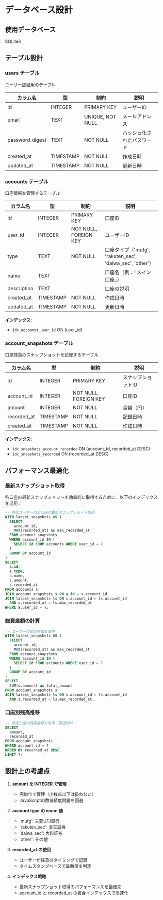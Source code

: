 # データベース設計

## 使用データベース
SQLite3

## テーブル設計

### users テーブル
ユーザー認証用のテーブル

| カラム名 | 型 | 制約 | 説明 |
|---------|-----|------|------|
| id | INTEGER | PRIMARY KEY | ユーザーID |
| email | TEXT | UNIQUE, NOT NULL | メールアドレス |
| password_digest | TEXT | NOT NULL | ハッシュ化されたパスワード |
| created_at | TIMESTAMP | NOT NULL | 作成日時 |
| updated_at | TIMESTAMP | NOT NULL | 更新日時 |

### accounts テーブル
口座情報を管理するテーブル

| カラム名 | 型 | 制約 | 説明 |
|---------|-----|------|------|
| id | INTEGER | PRIMARY KEY | 口座ID |
| user_id | INTEGER | NOT NULL, FOREIGN KEY | ユーザーID |
| type | TEXT | NOT NULL | 口座タイプ（'mufg', 'rakuten_sec', 'daiwa_sec', 'other'） |
| name | TEXT | | 口座名（例：「メイン口座」） |
| description | TEXT | | 口座の説明 |
| created_at | TIMESTAMP | NOT NULL | 作成日時 |
| updated_at | TIMESTAMP | NOT NULL | 更新日時 |

**インデックス:**
- `idx_accounts_user_id` ON (user_id)

### account_snapshots テーブル
口座残高のスナップショットを記録するテーブル

| カラム名 | 型 | 制約 | 説明 |
|---------|-----|------|------|
| id | INTEGER | PRIMARY KEY | スナップショットID |
| account_id | INTEGER | NOT NULL, FOREIGN KEY | 口座ID |
| amount | INTEGER | NOT NULL | 金額（円） |
| recorded_at | TIMESTAMP | NOT NULL | 記録日時 |
| created_at | TIMESTAMP | NOT NULL | 作成日時 |

**インデックス:**
- `idx_snapshots_account_recorded` ON (account_id, recorded_at DESC)
- `idx_snapshots_recorded` ON (recorded_at DESC)

## パフォーマンス最適化

### 最新スナップショット取得
各口座の最新スナップショットを効率的に取得するために、以下のインデックスを活用：

```sql
-- 特定ユーザーの全口座の最新スナップショット取得
WITH latest_snapshots AS (
  SELECT 
    account_id,
    MAX(recorded_at) as max_recorded_at
  FROM account_snapshots
  WHERE account_id IN (
    SELECT id FROM accounts WHERE user_id = ?
  )
  GROUP BY account_id
)
SELECT 
  a.id,
  a.type,
  a.name,
  s.amount,
  s.recorded_at
FROM accounts a
JOIN account_snapshots s ON a.id = s.account_id
JOIN latest_snapshots ls ON s.account_id = ls.account_id 
  AND s.recorded_at = ls.max_recorded_at
WHERE a.user_id = ?;
```

### 総資産額の計算
```sql
-- ユーザーの総資産額を取得
WITH latest_snapshots AS (
  SELECT 
    account_id,
    MAX(recorded_at) as max_recorded_at
  FROM account_snapshots
  WHERE account_id IN (
    SELECT id FROM accounts WHERE user_id = ?
  )
  GROUP BY account_id
)
SELECT 
  SUM(s.amount) as total_amount
FROM account_snapshots s
JOIN latest_snapshots ls ON s.account_id = ls.account_id 
  AND s.recorded_at = ls.max_recorded_at;
```

### 口座別残高推移
```sql
-- 特定口座の残高推移を取得（直近N件）
SELECT 
  amount,
  recorded_at
FROM account_snapshots
WHERE account_id = ?
ORDER BY recorded_at DESC
LIMIT ?;
```

## 設計上の考慮点

1. **amount を INTEGER で管理**
   - 円単位で管理（小数点以下は扱わない）
   - JavaScriptの数値精度問題を回避

2. **account type の enum 値**
   - 'mufg': 三菱UFJ銀行
   - 'rakuten_sec': 楽天証券
   - 'daiwa_sec': 大和証券
   - 'other': その他

3. **recorded_at の使用**
   - ユーザーが任意のタイミングで記録
   - タイムスタンプベースで最新値を判定

4. **インデックス戦略**
   - 最新スナップショット取得のパフォーマンスを最優先
   - account_id と recorded_at の複合インデックスで高速化
